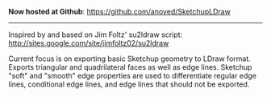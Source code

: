 **Now hosted at Github**: https://github.com/anoved/SketchupLDraw


---


Inspired by and based on Jim Foltz' su2ldraw script: http://sites.google.com/site/jimfoltz02/su2ldraw

Current focus is on exporting basic Sketchup geometry to LDraw format. Exports triangular and quadrilateral faces as well as edge lines. Sketchup "soft" and "smooth" edge properties are used to differentiate regular edge lines, conditional edge lines, and edge lines that should not be exported.